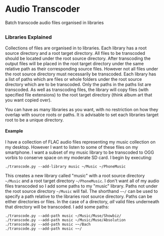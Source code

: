 # Audio Transcoder #

Batch transcode audio files organised in libraries

##  ##

### Libraries Explained ###

Collections of files are organised in to libraries. Each library has a root source directory and a root target directory. All files to be transcoded should be located under the root source directory. After transcoding the output files will be placed in the root target directory under the same relative path as their corresponding source files. However not all files under the root source directory must necessarily be transcoded. Each library has a list of paths which are files or whole folders under the root source directory which are to be transcoded. Only the paths in the paths list are transcoded. As well as transcoding files, the library will copy files (with specified file extensions) to the root target directory (think album art that you want copied over).

You can have as many libraries as you want, with no restriction on how they overlap with source roots or paths. It is advisable to set each libraries target root to be a unique directory.

#### Example ####

I have a collection of FLAC audio files representing my music collection on my desktop. However I want to listen to some of these files on my smartphone. I want a subset of my music library to be transcoded to OGG vorbis to conserve space on my moderate SD card. I begin by executing:

    ./transcode.py --add-library music ~/Music ~/PhoneMusic

This creates a new library called "music" with a root source directory `~/Music` and a root target directory `~/PhoneMusic`. I don't want all of my audio files transcoded so I add some paths to my "music" library. Paths not under the root source directory `~/Music` will fail. The shorthand `~~/` can be used to specify a path relative to the libraries root source directory. Paths can be either directories or files. In the case of a directory, _all_ valid files underneath that directory will be transcoded. I add some paths:

    ./transcode.py --add-path music ~/Music/Muse/Showbiz/
    ./transcode.py --add-path music ~/Music/Muse/Absolution
    ./transcode.py --add-path music ~~/Bach
    ./transcode.py --add-path music ~~/
